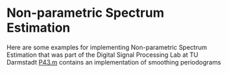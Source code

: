 # Non-parametric Spectrum Estimation
Here are some examples for implementing Non-parametric Spectrum Estimation that was part of the Digital Signal Processing Lab at TU Darmstadt
[P43.m](./P43.m) contains an implementation of smoothing periodograms